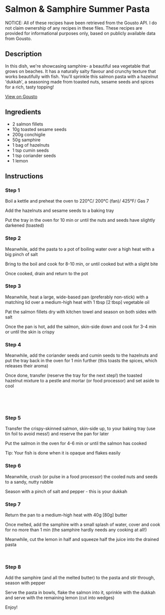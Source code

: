 # Salmon & Samphire Summer Pasta

NOTICE: All of these recipes have been retrieved from the Gousto API. I do not claim ownership of any recipes in these files. These recipes are provided for informational purposes only, based on publicly available data from Gousto.

## Description

In this dish, we're showcasing samphire- a beautiful sea vegetable that grows on beaches. It has a naturally salty flavour and crunchy texture that works beautifully with fish. You'll sprinkle this salmon pasta with a hazelnut 'dukkah', a seasoning made from toasted nuts, sesame seeds and spices for a rich, tasty topping!

[View on Gousto](https://www.gousto.co.uk/recipes/cookbook/salmon-samphire-summer-pasta)

## Ingredients

- 2 salmon fillets
- 10g toasted sesame seeds
- 200g conchiglie
- 50g samphire
- 1 bag of hazelnuts
- 1 tsp cumin seeds
- 1 tsp coriander seeds
- 1 lemon

## Instructions


### Step 1

Boil a kettle and preheat the oven to 220&deg;C/ 200&deg;C (fan)/ 425&deg;F/ Gas 7


Add the hazelnuts and sesame seeds to a baking tray


Put the tray in the oven for 10 min or until the nuts and seeds have slightly darkened (toasted)


### Step 2

Meanwhile, add the pasta to a pot of boiling water over a high heat with a big pinch of salt


Bring to the boil and cook for 8-10 min, or until cooked but with a slight bite


Once cooked, drain and return to the pot


### Step 3

Meanwhile, heat a large, wide-based pan (preferably non-stick) with a matching lid over a medium-high heat with 1 tbsp<span class="text-danger"> [2 tbsp]</span> vegetable oil&nbsp;


Pat the salmon fillets dry with kitchen towel and season on both sides with salt


Once the pan is hot, add the salmon, skin-side down and cook for 3-4 min or until the skin is crispy


### Step 4

Meanwhile, add the coriander seeds and cumin seeds to the hazelnuts and put the tray back in the oven for 1 min further (this toasts the spices, which releases their aroma)


Once done, transfer (reserve the tray for the next step!) the toasted hazelnut mixture to a pestle and mortar (or food processor) and set aside to cool


&nbsp;


&nbsp;


### Step 5

Transfer&nbsp;the crispy-skinned salmon, skin-side up, to your baking tray (use tin foil to avoid mess!) and reserve the pan for later


Put&nbsp;the salmon in the oven for 4-6 min or until the salmon has cooked&nbsp;


Tip:&nbsp;Your fish is done when it is opaque and flakes easily


### Step 6

Meanwhile, crush (or pulse in a food processor) the cooled nuts and seeds to a sandy, nutty rubble&nbsp;


Season with a pinch of salt and pepper - this is your dukkah&nbsp;


### Step 7

Return the pan to a medium-high heat with 40g <span class="text-danger">[80g]</span> butter&nbsp;


Once melted, add the samphire with a small splash of water, cover and cook for no more than 1 min (the samphire hardly needs any cooking at all!)


Meanwhile, cut the lemon in half and squeeze half the juice into the drained pasta


&nbsp;

### Step 8

Add the samphire (and all the melted butter) to the pasta and stir through, season with pepper


Serve the pasta in bowls, flake the salmon into it, sprinkle with the dukkah and serve with the remaining lemon (cut into wedges)&nbsp;


Enjoy!


&nbsp;

